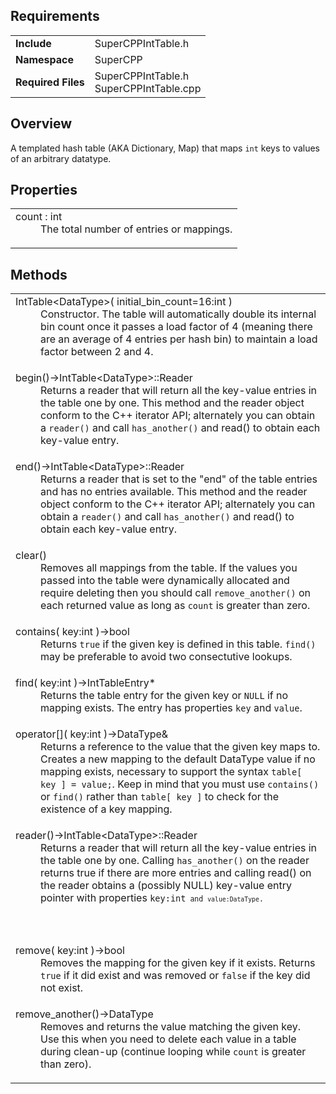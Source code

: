 ## Requirements
<table>
  <tr><td><b>Include</b></td><td>SuperCPPIntTable.h</td></tr>
  <tr><td><b>Namespace</b></td><td>SuperCPP</td></tr>
  <tr><td><b>Required Files</b></td>
  <td>
    SuperCPPIntTable.h<br>
    SuperCPPIntTable.cpp
  </td></tr>
</table>

## Overview
A templated hash table (AKA Dictionary, Map) that maps `int` keys to values of an arbitrary datatype.

## Properties
<table>
  <tr><td>
    <dl><dt>
      count : int
    </dt><dd>
      The total number of entries or mappings.
    </dd></dl>
  </td></tr>
</table>

## Methods
<table>
  <tr><td>
    <dl><dt>
      IntTable&lt;DataType&gt;( initial_bin_count=16:int )
    </dt><dd>
      Constructor.  The table will automatically double its internal bin count once
      it passes a load factor of 4 (meaning there are an average of 4 entries per hash bin) to
      maintain a load factor between 2 and 4.
    </dd></dl>
  </td></tr>
  <tr><td>
    <dl><dt>
      begin()→IntTable&lt;DataType&gt;::Reader
    </dt><dd>
      Returns a reader that will return all the key-value entries in the table one by one.
      This method and the reader object conform to the C++ iterator API; alternately you can obtain a
      <code>reader()</code> and call <code>has_another()</code> and </code>read()</code> to obtain
      each key-value entry.
    </dd></dl>
  </td></tr>
  <tr><td>
    <dl><dt>
      end()→IntTable&lt;DataType&gt;::Reader
    </dt><dd>
      Returns a reader that is set to the "end" of the table entries and has no entries available.
      This method and the reader object conform to the C++ iterator API; alternately you can obtain a
      <code>reader()</code> and call <code>has_another()</code> and </code>read()</code> to obtain
      each key-value entry.
    </dd></dl>
  </td></tr>
  <tr><td>
    <dl><dt>
      clear()
    </dt><dd>
      Removes all mappings from the table.  If the values you passed into the table were dynamically
      allocated and require deleting then you should call <code>remove_another()</code> on each
      returned value as long as <code>count</code> is greater than zero.
    </dd></dl>
  </td></tr>
  <tr><td>
    <dl><dt>
      contains( key:int )→bool
    </dt><dd>
      Returns <code>true</code> if the given key is defined in this table.  <code>find()</code> may
      be preferable to avoid two consectutive lookups.
    </dd></dl>
  </td></tr>
  <tr><td>
    <dl><dt>
      find( key:int )→IntTableEntry<DataType>*
    </dt><dd>
      Returns the table entry for the given key or <code>NULL</code> if no mapping exists.
      The entry has properties <code>key</code> and <code>value</code>.
    </dd></dl>
  </td></tr>
  <tr><td>
    <dl><dt>
      operator[]( key:int )→DataType&
    </dt><dd>
      Returns a reference to the value that the given key maps to.  Creates a new mapping to
      the default DataType value if no mapping exists, necessary to support the
      syntax <code>table[ key ] = value;</code>.  Keep in mind that you must use <code>contains()</code>
      or <code>find()</code> rather than <code>table[ key ]</code> to check for the existence of a
      key mapping.
    </dd></dl>
  </td></tr>
  <tr><td>
    <dl><dt>
      reader()→IntTable&lt;DataType&gt;::Reader
    </dt><dd>
      Returns a reader that will return all the key-value entries in the table one by one.
      Calling <code>has_another()</code> on the reader returns true if there are more entries
      and calling </code>read()</code> on the reader obtains a (possibly NULL) key-value entry
      pointer with properties <code>key:int<code> and <code>value:DataType</code>.
    </dd></dl>
  </td></tr>
  <tr><td>
    <dl><dt>
      remove( key:int )→bool
    </dt><dd>
      Removes the mapping for the given key if it exists.  Returns <code>true</code> if it did exist
      and was removed or <code>false</code> if the key did not exist.
    </dd></dl>
  </td></tr>
  <tr><td>
    <dl><dt>
      remove_another()→DataType
    </dt><dd>
      Removes and returns the value matching the given key.  Use this when you need to delete
      each value in a table during clean-up (continue looping while <code>count</code> is greater than zero).
    </dd></dl>
  </td></tr>

</table>
